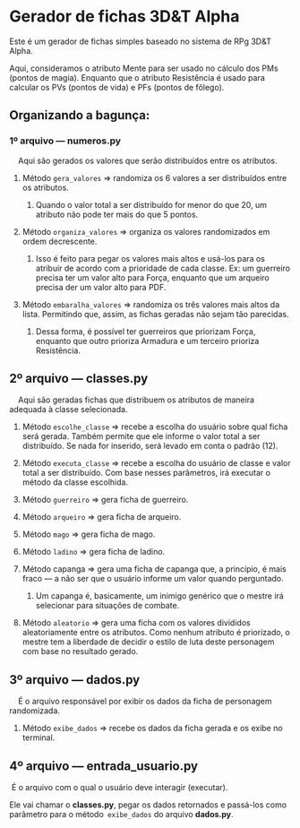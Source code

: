 # Gerador de fichas 3D&T Alpha

Este é um gerador de fichas simples baseado no sistema de RPg 3D&T Alpha.

Aqui, consideramos o atributo Mente para ser usado no cálculo dos PMs (pontos de magia). Enquanto que o atributo Resistência é usado para calcular os PVs (pontos de vida) e PFs (pontos de fôlego).

## Organizando a bagunça:



### 1º arquivo — numeros.py

    Aqui são gerados os valores que serão distribuídos entre os atributos.

1. Método `gera_valores` => randomiza os 6 valores a ser distribuídos entre os atributos.
   
   1. Quando o valor total a ser distribuído for menor do que 20, um atributo não pode ter mais do que 5 pontos.

2. Método `organiza_valores` => organiza os valores randomizados em ordem decrescente. 
   
   1. Isso é feito para pegar os valores mais altos e usá-los para os atribuir de acordo com a prioridade de cada classe. Ex: um guerreiro precisa ter um valor alto para Força, enquanto que um arqueiro precisa der um valor alto para PDF.

3. Método `embaralha_valores` => randomiza os três valores mais altos da lista. Permitindo que, assim, as fichas geradas não sejam tão parecidas.
   
   1. Dessa forma, é possível ter guerreiros que priorizam Força, enquanto que outro prioriza Armadura e um terceiro prioriza Resistência.

## 2º arquivo — classes.py

    Aqui são geradas fichas que distribuem os atributos de maneira adequada à classe selecionada.

1. Método `escolhe_classe` => recebe a escolha do usuário sobre qual ficha será gerada. Também permite que ele informe o valor total a ser distribuído. Se nada for inserido, será levado em conta o padrão (12).

2. Método `executa_classe` => recebe a escolha do usuário de classe e valor total a ser distribuído. Com base nesses parâmetros, irá executar o método da classe escolhida.

3. Método `guerreiro` => gera ficha de guerreiro.

4. Método `arqueiro` => gera ficha de arqueiro.

5. Método `mago` => gera ficha de mago.

6. Método `ladino` => gera ficha de ladino.

7. Método capanga => gera uma ficha de capanga que, a princípio, é mais fraco — a não ser que o usuário informe um valor quando perguntado.
   
   1. Um capanga é, basicamente, um inimigo genérico que o mestre irá selecionar para situações de combate.

8. Método `aleatorio` => gera uma ficha com os valores divididos aleatoriamente entre os atributos. Como nenhum atributo é priorizado, o mestre tem a liberdade de decidir o estilo de luta deste personagem com base no resultado gerado.



## 3º arquivo — dados.py

    É o arquivo responsável por exibir os dados da ficha de personagem randomizada.

1. Método `exibe_dados` => recebe os dados da ficha gerada e os exibe no terminal.



## 4º arquivo — entrada_usuario.py

 É o arquivo com o qual o usuário deve interagir (executar).

Ele vai chamar o **classes.py**, pegar os dados retornados e passá-los como parâmetro para o método` exibe_dados` do arquivo **dados.py**.
